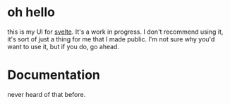 # oh hello
this is my UI for [svelte](https://svelte.dev). It's a work in progress.
I don't recommend using it, it's sort of just a thing for me that I made public. 
I'm not sure why you'd want to use it, but if you do, go ahead.

# Documentation
never heard of that before. 